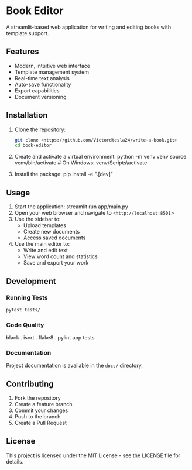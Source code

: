 # Book Editor

A streamlit-based web application for writing and editing books with template support.

## Features

- Modern, intuitive web interface
- Template management system
- Real-time text analysis
- Auto-save functionality
- Export capabilities
- Document versioning

## Installation

1. Clone the repository:

   ```bash
   git clone <https://github.com/Victordtesla24/write-a-book.git>
   cd book-editor
   ```

1. Create and activate a virtual environment:
   python -m venv venv
   source venv/bin/activate  # On Windows: venv\Scripts\activate
1. Install the package:
   pip install -e ".[dev]"

## Usage

1. Start the application:
   streamlit run app/main.py
1. Open your web browser and navigate to `<http://localhost:8501`>
1. Use the sidebar to:
   - Upload templates
   - Create new documents
   - Access saved documents
1. Use the main editor to:
   - Write and edit text
   - View word count and statistics
   - Save and export your work

## Development

### Running Tests

```bash
pytest tests/
```

### Code Quality

black .
isort .
flake8 .
pylint app tests

### Documentation

Project documentation is available in the `docs/` directory.

## Contributing

1. Fork the repository
2. Create a feature branch
3. Commit your changes
4. Push to the branch
5. Create a Pull Request

## License

This project is licensed under the MIT License - see the LICENSE file for details.
